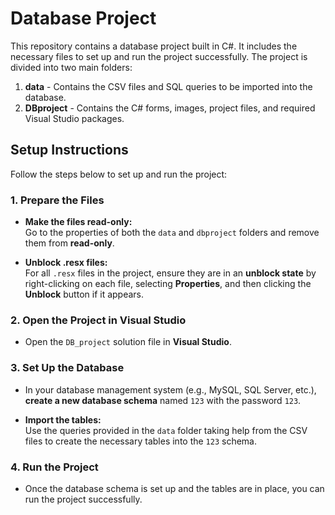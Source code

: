 # Database Project

This repository contains a database project built in C#. It includes the necessary files to set up and run the project successfully. The project is divided into two main folders:

1. **data** - Contains the CSV files and SQL queries to be imported into the database.
2. **DBproject** - Contains the C# forms, images, project files, and required Visual Studio packages.

## Setup Instructions

Follow the steps below to set up and run the project:

### 1. Prepare the Files

- **Make the files read-only:**  
  Go to the properties of both the `data` and `dbproject` folders and remove them from **read-only**.

- **Unblock .resx files:**  
  For all `.resx` files in the project, ensure they are in an **unblock state** by right-clicking on each file, selecting **Properties**, and then clicking the **Unblock** button if it appears.

### 2. Open the Project in Visual Studio

- Open the `DB_project` solution file in **Visual Studio**.

### 3. Set Up the Database

- In your database management system (e.g., MySQL, SQL Server, etc.), **create a new database schema** named `123` with the password `123`.

- **Import the tables:**  
  Use the queries provided in the `data` folder taking help from the CSV files to create the necessary tables into the `123` schema.

### 4. Run the Project

- Once the database schema is set up and the tables are in place, you can run the project successfully.
